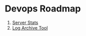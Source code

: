 # Devops Roadmap

1. [Server Stats](https://roadmap.sh/projects/server-stats)
2. [Log Archive Tool](https://roadmap.sh/projects/log-archive-tool)
